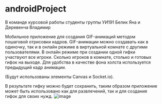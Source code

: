 # androidProject

В команде курсовой работы студенты группы УИ191 Белик Яна и Деревенча Владимир

Мобильное приложение для создания GIF-анимаций методом пошаговой отрисовки кадров. GIF-анимации можно создавать как в одиночку, так и в онлайн режиме в виртуальной комнате с другими пользователями. В онлайн режиме при создании одной гифки участвуют все игроки. Сколько игроков в комнате, столько и готовых гифок на выходе. Для удобства в качестве фона холста используется предыдущий кадр анимации.

(Будут использованы элементы Canvas и Socket.io).

В результате гифку можно будет сохранить, таким образом приложение может быть использовано как для развлечений, так и для создания гифок для своих нужд.
![image](https://user-images.githubusercontent.com/61017225/167306591-96a18212-eccc-47da-9f55-031029d852e0.png)

